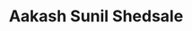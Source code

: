---
layout: student_page
title: Aakash Sunil Shedsale
description2: "Aakash Sunil Shedsale is currently a PhD student at the Department of Electrical Communication Engineering, IISc. Prior to this, he worked as a Junior Research Fellow at IIT (BHU), Varanasi for a short duration. He received an MTech degree in Electronics and Communication Engineering from Defence Institute of Advanced Technology, Pune and a BTech degree in Electronics Engineering from Walchand College of Engineering, Sangli. He works in the area of AI in healthcare."
img: assets/img/people/phd/aakashSheds.png
importance: 1
category: Ph.D. Fellows/Scholars 
advisor: Prof. Rajesh Sundaresan
department: ECE
redirect: 
Research_Interests:
email: aakashsunil@iisc.ac.in
linkedin: https://www.linkedin.com/in/aakash-shedsale-165319326
years: [2024]
---
